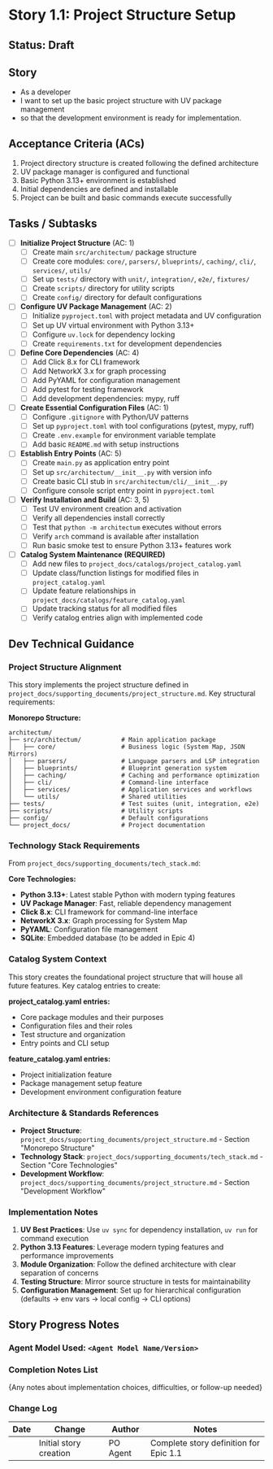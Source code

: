 # Story 1.1: Project Structure Setup

## Status: Draft

## Story

- As a developer
- I want to set up the basic project structure with UV package management
- so that the development environment is ready for implementation.

## Acceptance Criteria (ACs)

1. Project directory structure is created following the defined architecture
2. UV package manager is configured and functional
3. Basic Python 3.13+ environment is established
4. Initial dependencies are defined and installable
5. Project can be built and basic commands execute successfully

## Tasks / Subtasks

- [ ] **Initialize Project Structure** (AC: 1)
  - [ ] Create main `src/architectum/` package structure
  - [ ] Create core modules: `core/`, `parsers/`, `blueprints/`, `caching/`, `cli/`, `services/`, `utils/`
  - [ ] Set up `tests/` directory with `unit/`, `integration/`, `e2e/`, `fixtures/`
  - [ ] Create `scripts/` directory for utility scripts
  - [ ] Create `config/` directory for default configurations

- [ ] **Configure UV Package Management** (AC: 2)
  - [ ] Initialize `pyproject.toml` with project metadata and UV configuration
  - [ ] Set up UV virtual environment with Python 3.13+
  - [ ] Configure `uv.lock` for dependency locking
  - [ ] Create `requirements.txt` for development dependencies

- [ ] **Define Core Dependencies** (AC: 4)
  - [ ] Add Click 8.x for CLI framework
  - [ ] Add NetworkX 3.x for graph processing
  - [ ] Add PyYAML for configuration management
  - [ ] Add pytest for testing framework
  - [ ] Add development dependencies: mypy, ruff

- [ ] **Create Essential Configuration Files** (AC: 1)
  - [ ] Configure `.gitignore` with Python/UV patterns
  - [ ] Set up `pyproject.toml` with tool configurations (pytest, mypy, ruff)
  - [ ] Create `.env.example` for environment variable template
  - [ ] Add basic `README.md` with setup instructions

- [ ] **Establish Entry Points** (AC: 5)
  - [ ] Create `main.py` as application entry point
  - [ ] Set up `src/architectum/__init__.py` with version info
  - [ ] Create basic CLI stub in `src/architectum/cli/__init__.py`
  - [ ] Configure console script entry point in `pyproject.toml`

- [ ] **Verify Installation and Build** (AC: 3, 5)
  - [ ] Test UV environment creation and activation
  - [ ] Verify all dependencies install correctly
  - [ ] Test that `python -m architectum` executes without errors
  - [ ] Verify `arch` command is available after installation
  - [ ] Run basic smoke test to ensure Python 3.13+ features work

- [ ] **Catalog System Maintenance (REQUIRED)**
  - [ ] Add new files to `project_docs/catalogs/project_catalog.yaml`
  - [ ] Update class/function listings for modified files in `project_catalog.yaml`
  - [ ] Update feature relationships in `project_docs/catalogs/feature_catalog.yaml`
  - [ ] Update tracking status for all modified files
  - [ ] Verify catalog entries align with implemented code

## Dev Technical Guidance

### Project Structure Alignment

This story implements the project structure defined in `project_docs/supporting_documents/project_structure.md`. Key structural requirements:

**Monorepo Structure:**
```
architectum/
├── src/architectum/           # Main application package
│   ├── core/                  # Business logic (System Map, JSON Mirrors)
│   ├── parsers/               # Language parsers and LSP integration
│   ├── blueprints/            # Blueprint generation system
│   ├── caching/               # Caching and performance optimization
│   ├── cli/                   # Command-line interface
│   ├── services/              # Application services and workflows
│   └── utils/                 # Shared utilities
├── tests/                     # Test suites (unit, integration, e2e)
├── scripts/                   # Utility scripts
├── config/                    # Default configurations
└── project_docs/              # Project documentation
```

### Technology Stack Requirements

From `project_docs/supporting_documents/tech_stack.md`:

**Core Technologies:**
- **Python 3.13+**: Latest stable Python with modern typing features
- **UV Package Manager**: Fast, reliable dependency management
- **Click 8.x**: CLI framework for command-line interface
- **NetworkX 3.x**: Graph processing for System Map
- **PyYAML**: Configuration file management
- **SQLite**: Embedded database (to be added in Epic 4)


### Catalog System Context

This story creates the foundational project structure that will house all future features. Key catalog entries to create:

**project_catalog.yaml entries:**
- Core package modules and their purposes
- Configuration files and their roles
- Test structure and organization
- Entry points and CLI setup

**feature_catalog.yaml entries:**
- Project initialization feature
- Package management setup feature
- Development environment configuration feature

### Architecture & Standards References

- **Project Structure**: `project_docs/supporting_documents/project_structure.md` - Section "Monorepo Structure"
- **Technology Stack**: `project_docs/supporting_documents/tech_stack.md` - Section "Core Technologies"
- **Development Workflow**: `project_docs/supporting_documents/project_structure.md` - Section "Development Workflow"

### Implementation Notes

1. **UV Best Practices**: Use `uv sync` for dependency installation, `uv run` for command execution
2. **Python 3.13 Features**: Leverage modern typing features and performance improvements
3. **Module Organization**: Follow the defined architecture with clear separation of concerns
4. **Testing Structure**: Mirror source structure in tests for maintainability
5. **Configuration Management**: Set up for hierarchical configuration (defaults → env vars → local config → CLI options)

## Story Progress Notes

### Agent Model Used: `<Agent Model Name/Version>`

### Completion Notes List

{Any notes about implementation choices, difficulties, or follow-up needed}

### Change Log

| Date | Change | Author | Notes |
|------|--------|---------|-------|
| | Initial story creation | PO Agent | Complete story definition for Epic 1.1 |